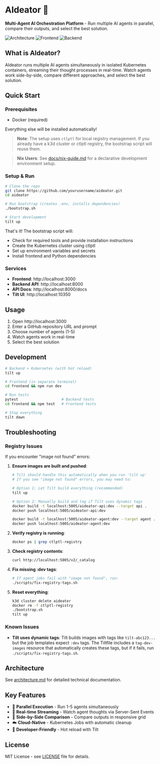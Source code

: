 # AIdeator 🚀

**Multi-Agent AI Orchestration Platform** - Run multiple AI agents in parallel, compare their outputs, and select the best solution.

![Architecture](https://img.shields.io/badge/Architecture-Kubernetes%20Native-blue)
![Frontend](https://img.shields.io/badge/Frontend-Next.js%2015-black)
![Backend](https://img.shields.io/badge/Backend-FastAPI-green)

## What is AIdeator?

AIdeator runs multiple AI agents simultaneously in isolated Kubernetes containers, streaming their thought processes in real-time. Watch agents work side-by-side, compare different approaches, and select the best solution.

## Quick Start

### Prerequisites
- Docker (required)

Everything else will be installed automatically!

> **Note**: The setup uses `ctlptl` for local registry management. If you already have a k3d cluster or ctlptl registry, the bootstrap script will reuse them.

> **Nix Users**: See [docs/nix-guide.md](docs/nix-guide.md) for a declarative development environment setup.

### Setup & Run

```bash
# Clone the repo
git clone https://github.com/yourusername/aideator.git
cd aideator

# Run bootstrap (creates .env, installs dependencies)
./bootstrap.sh

# Start development
tilt up
```

That's it! The bootstrap script will:
- Check for required tools and provide installation instructions
- Create the Kubernetes cluster using ctlptl
- Set up environment variables and secrets
- Install frontend and Python dependencies

### Services

- **Frontend**: http://localhost:3000
- **Backend API**: http://localhost:8000
- **API Docs**: http://localhost:8000/docs
- **Tilt UI**: http://localhost:10350

## Usage

1. Open http://localhost:3000
2. Enter a GitHub repository URL and prompt
3. Choose number of agents (1-5)
4. Watch agents work in real-time
5. Select the best solution

## Development

```bash
# Backend + Kubernetes (with hot reload)
tilt up

# Frontend (in separate terminal)
cd frontend && npm run dev

# Run tests
pytest                    # Backend tests
cd frontend && npm test   # Frontend tests

# Stop everything
tilt down
```

## Troubleshooting

### Registry Issues

If you encounter "image not found" errors:

1. **Ensure images are built and pushed**:
   ```bash
   # Tilt should handle this automatically when you run 'tilt up'
   # If you see "image not found" errors, you may need to:
   
   # Option 1: Let Tilt build everything (recommended)
   tilt up
   
   # Option 2: Manually build and tag if Tilt uses dynamic tags
   docker build -t localhost:5005/aideator-api:dev --target api .
   docker push localhost:5005/aideator-api:dev
   
   docker build -t localhost:5005/aideator-agent:dev --target agent .
   docker push localhost:5005/aideator-agent:dev
   ```

2. **Verify registry is running**:
   ```bash
   docker ps | grep ctlptl-registry
   ```

3. **Check registry contents**:
   ```bash
   curl http://localhost:5005/v2/_catalog
   ```

4. **Fix missing :dev tags**:
   ```bash
   # If agent jobs fail with "image not found", run:
   ./scripts/fix-registry-tags.sh
   ```

5. **Reset everything**:
   ```bash
   k3d cluster delete aideator
   docker rm -f ctlptl-registry
   ./bootstrap.sh
   tilt up
   ```

### Known Issues

- **Tilt uses dynamic tags**: Tilt builds images with tags like `tilt-abc123...` but the job templates expect `:dev` tags. The Tiltfile includes a `tag-dev-images` resource that automatically creates these tags, but if it fails, run `./scripts/fix-registry-tags.sh`.

## Architecture

See [architecture.md](_docs/architecture.md) for detailed technical documentation.

## Key Features

- 🔄 **Parallel Execution** - Run 1-5 agents simultaneously
- 📡 **Real-time Streaming** - Watch agent thoughts via Server-Sent Events
- 🎯 **Side-by-Side Comparison** - Compare outputs in responsive grid
- ☁️ **Cloud-Native** - Kubernetes Jobs with automatic cleanup
- 🔧 **Developer-Friendly** - Hot reload with Tilt

## License

MIT License - see [LICENSE](LICENSE) file for details.